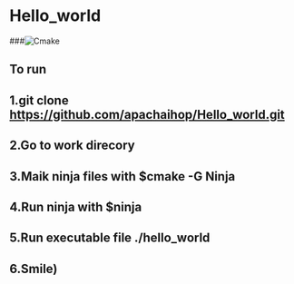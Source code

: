 # Hello_world
###![Cmake](https://github.com/github/Hello_world/actions/workflows/cmake.yml/badge.svg?event=push)
## To run
## 1.git clone https://github.com/apachaihop/Hello_world.git
## 2.Go to work direcory
## 3.Maik ninja files with $cmake -G Ninja
## 4.Run ninja with $ninja
## 5.Run executable file ./hello_world
## 6.Smile)
